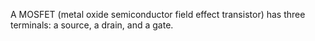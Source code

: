 A MOSFET (metal oxide semiconductor field effect transistor) has three terminals: a source, a drain, and a gate.
